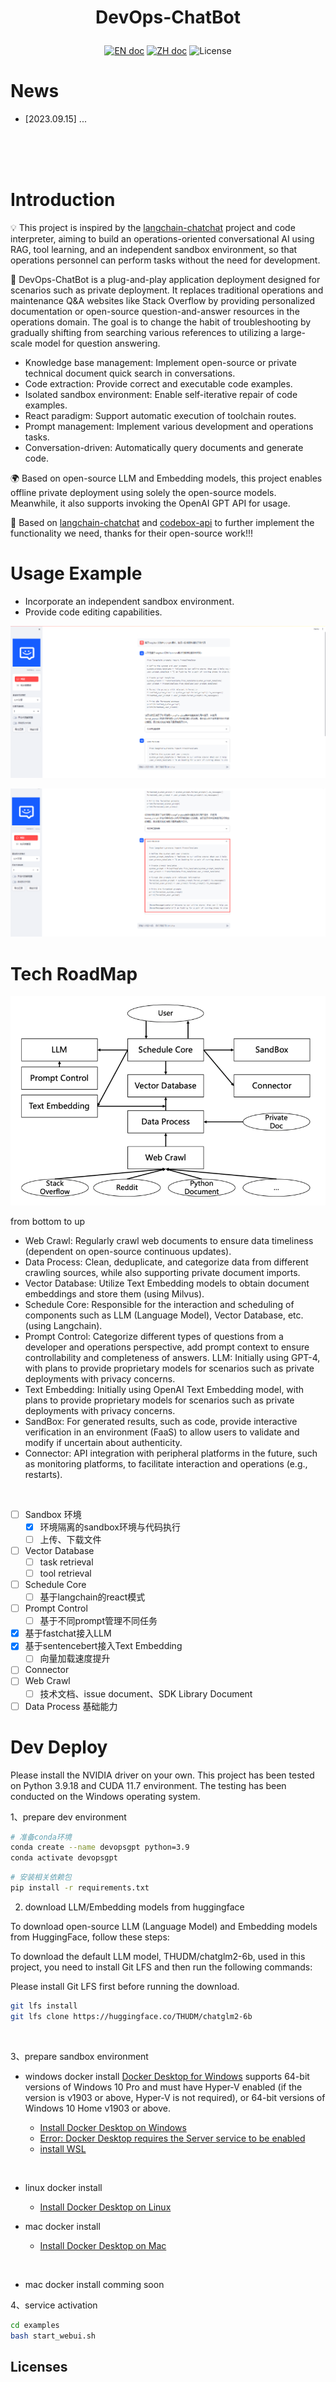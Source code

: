

# <p align="center">DevOps-ChatBot</p>

<p align="center">
    <a href="README_en.md"><img src="https://img.shields.io/badge/document-英文版-white.svg" alt="EN doc"></a>
    <a href="README.md"><img src="https://img.shields.io/badge/文档-中文版-white.svg" alt="ZH doc"></a>
    <img src="https://img.shields.io/static/v1?label=license&message=MIT&color=white&style=flat" alt="License">
</p>


# News
- [2023.09.15] ...

<br>
<br>
<br>


# Introduction

💡 This project is inspired by the [langchain-chatchat](https://github.com/chatchat-space/Langchain-Chatchat) project and code interpreter, aiming to build an operations-oriented conversational AI using RAG, tool learning, and an independent sandbox environment, so that operations personnel can perform tasks without the need for development.


🤖️ DevOps-ChatBot is a plug-and-play application deployment designed for scenarios such as private deployment. It replaces traditional operations and maintenance Q&A websites like Stack Overflow by providing personalized documentation or open-source question-and-answer resources in the operations domain. The goal is to change the habit of troubleshooting by gradually shifting from searching various references to utilizing a large-scale model for question answering.

- Knowledge base management: Implement open-source or private technical document quick search in conversations.
- Code extraction: Provide correct and executable code examples.
- Isolated sandbox environment: Enable self-iterative repair of code examples.
- React paradigm: Support automatic execution of toolchain routes.
- Prompt management: Implement various development and operations tasks.
- Conversation-driven: Automatically query documents and generate code.


🌍 Based on open-source LLM and Embedding models, this project enables offline private deployment using solely the open-source models. Meanwhile, it also supports invoking the OpenAI GPT API for usage.

🤗 Based on [langchain-chatchat](https://github.com/chatchat-space/Langchain-Chatchat) and [codebox-api](https://github.com/shroominic/codebox-api) to further implement the functionality we need, thanks for their open-source work!!!



# Usage Example
- Incorporate an independent sandbox environment.
- Provide code editing capabilities.

![devopsgpt_example](sources/docs_imgs/devopsgpt_example.png)

![Alt text](sources/docs_imgs/devopsgpt_example2.png)

# Tech RoadMap

![roadmap](sources/docs_imgs/roadmap.png)

from bottom to up

- Web Crawl: Regularly crawl web documents to ensure data timeliness (dependent on open-source continuous updates).
- Data Process: Clean, deduplicate, and categorize data from different crawling sources, while also supporting private document imports.
- Vector Database: Utilize Text Embedding models to obtain document embeddings and store them (using Milvus).
- Schedule Core: Responsible for the interaction and scheduling of components such as LLM (Language Model), Vector Database, etc. (using Langchain).
- Prompt Control: Categorize different types of questions from a developer and operations perspective, add prompt context to ensure controllability and completeness of answers.
LLM: Initially using GPT-4, with plans to provide proprietary models for scenarios such as private deployments with privacy concerns.
- Text Embedding: Initially using OpenAI Text Embedding model, with plans to provide proprietary models for scenarios such as private deployments with privacy concerns.
- SandBox: For generated results, such as code, provide interactive verification in an environment (FaaS) to allow users to validate and modify if uncertain about authenticity.
- Connector: API integration with peripheral platforms in the future, such as monitoring platforms, to facilitate interaction and operations (e.g., restarts).
<br>

- [ ] Sandbox 环境
  - [x] 环境隔离的sandbox环境与代码执行
  - [ ] 上传、下载文件
- [ ] Vector Database
  - [ ] task retrieval
  - [ ] tool retrieval
- [ ] Schedule Core
  - [ ] 基于langchain的react模式
- [ ] Prompt Control
  - [ ] 基于不同prompt管理不同任务
- [x] 基于fastchat接入LLM
- [x] 基于sentencebert接入Text Embedding
  - [ ] 向量加载速度提升
- [ ] Connector
- [ ] Web Crawl
  - [ ] 技术文档、issue document、SDK Library Document
- [ ] Data Process 基础能力

# Dev Deploy

Please install the NVIDIA driver on your own. This project has been tested on Python 3.9.18 and CUDA 11.7 environment. The testing has been conducted on the Windows operating system.

1、prepare dev environment 

```bash
# 准备conda环境
conda create --name devopsgpt python=3.9
conda activate devopsgpt
```

```bash
# 安装相关依赖包
pip install -r requirements.txt
```


2. download LLM/Embedding models from huggingface

To download open-source LLM (Language Model) and Embedding models from HuggingFace, follow these steps:

To download the default LLM model, THUDM/chatglm2-6b, used in this project, you need to install Git LFS and then run the following commands:

Please install Git LFS first before running the download.
```bash
git lfs install
git lfs clone https://huggingface.co/THUDM/chatglm2-6b
```
<br>

3、prepare sandbox environment
- windows docker install 
[Docker Desktop for Windows](https://docs.docker.com/desktop/install/windows-install/) supports 64-bit versions of Windows 10 Pro and must have Hyper-V enabled (if the version is v1903 or above, Hyper-V is not required), or 64-bit versions of Windows 10 Home v1903 or above.

  - [Install Docker Desktop on Windows](https://docs.docker.com/desktop/install/windows-install/)
  - [Error: Docker Desktop requires the Server service to be enabled](https://blog.csdn.net/sunhy_csdn/article/details/106526991)
  - [install WSL](https://learn.microsoft.com/zh-cn/windows/wsl/install)
<br>

- linux docker install
  - [Install Docker Desktop on Linux](https://docs.docker.com/desktop/install/linux-install/)

- mac docker install
  - [Install Docker Desktop on Mac](https://docs.docker.com/desktop/install/mac-install/)

  
<br>

- mac docker install
comming soon

4、service activation

```bash
cd examples
bash start_webui.sh
```


## Licenses
